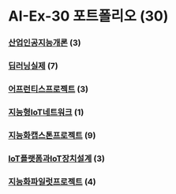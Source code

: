 # AI-Ex-30 포트폴리오 (30)
### [산업인공지능개론](https://github.com/acebang76/Introduction-to-Industrial-AI) (3)

### [딥러닝실제](https://github.com/acebang76/Deep-learning-practice) (7)

### [어프런티스프로젝트](https://github.com/acebang76/apprentice_project) (3)

### [지능형IoT네트워크](https://github.com/acebang76/intelligent-IoT-network) (1)

### [지능화캡스톤프로젝트](https://github.com/acebang76/capstone_project) (9)

### [IoT플랫폼과IoT장치설계](https://github.com/acebang76/IoT-platform-and-IoT-device-design) (3)

### [지능화파일럿프로젝트](https://github.com/acebang76/Intelligent-Pilot-Project) (4)